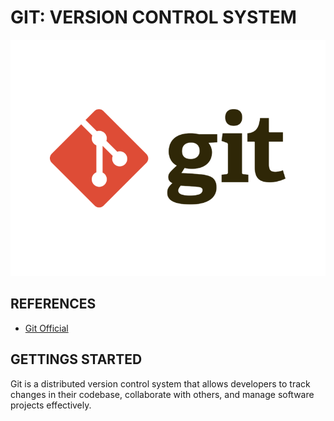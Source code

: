 # GIT: VERSION CONTROL SYSTEM

![git-icon](./artefacts/git-icon.png)

## REFERENCES
* [Git Official](https://git-scm.com/)

## GETTINGS STARTED

Git is a distributed version control system that allows developers to track changes in their codebase, collaborate with others, and manage software projects effectively.